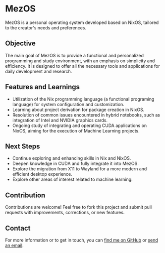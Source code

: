 # MezOS

MezOS is a personal operating system developed based on NixOS, tailored to the creator's needs and preferences.

## Objective

The main goal of MezOS is to provide a functional and personalized programming and study environment, with an emphasis on simplicity and efficiency. It is designed to offer all the necessary tools and applications for daily development and research.

## Features and Learnings

- Utilization of the Nix programming language (a functional programing language) for system configuration and customization.
- Learning about project derivation for package creation in NixOS.
- Resolution of common issues encountered in hybrid notebooks, such as integration of Intel and NVIDIA graphics cards.
- Ongoing study of integrating and operating CUDA applications on NixOS, aiming for the execution of Machine Learning projects.

## Next Steps

- Continue exploring and enhancing skills in Nix and NixOS.
- Deepen knowledge in CUDA and fully integrate it into MezOS.
- Explore the migration from X11 to Wayland for a more modern and efficient desktop experience.
- Explore other areas of interest related to machine learning.

## Contribution

Contributions are welcome! Feel free to fork this project and submit pull requests with improvements, corrections, or new features.

## Contact

For more information or to get in touch, you can [find me on GitHub](https://www.github.com/Menezess42) or [send an email](arielmenezess42@gmail.com).
